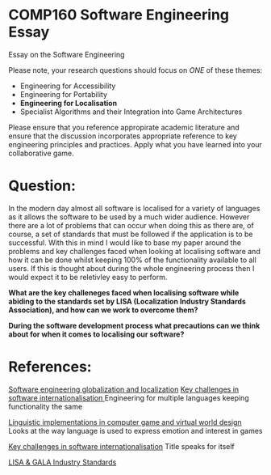 # COMP160 Software Engineering Essay
Essay on the Software Engineering

Please note, your research questions should focus on *ONE* of these themes:

* Engineering for Accessibility
* Engineering for Portability
* __Engineering for Localisation__
* Specialist Algorithms and their Integration into Game Architectures

Please ensure that you reference appropirate academic literature and ensure that the discussion incorporates appropriate reference to key engineering principles and practices. Apply what you have learned into your collaborative game.


# Question: 
In the modern day almost all software is localised for a variety of languages as it allows the software to be used by a much wider audience. However there are a lot of problems that can occur when doing this as there are, of course, a set of standards that must be followed if the application is to be successful. With this in mind I would like to base my paper around the problems and key challenges faced when looking at localising software and how it can be done whilst keeping 100% of the functionality available to all users. If this is thought about during the whole engineering process then I would expect it to be reletivley easy to perform.

__What are the key challeneges faced when localising software while abiding to the standards set by LISA (Localization Industry Standards Association), and how can we work to overcome them?__

__During the software development process what precautions can we think about for when it comes to localising our software?__

# References:

[Software engineering globalization and localization](http://ieeexplore.ieee.org.ezproxy.falmouth.ac.uk/document/142155/)
[Key challenges in software internationalisation
](http://dl.acm.org.ezproxy.falmouth.ac.uk/citation.cfm?id=976469&CFID=727982352&CFTOKEN=92133112)Engineering for multiple languages keeping functionality the same

[Linguistic implementations in computer game and virtual world design](http://ieeexplore.ieee.org.ezproxy.falmouth.ac.uk/document/6934142/) Looks at the way language is used to express emotion and interest in games

[Key challenges in software internationalisation](http://dl.acm.org.ezproxy.falmouth.ac.uk/citation.cfm?id=976469&CFID=727982352&CFTOKEN=92133112) Title speaks for itself

[LISA & GALA Industry Standards](https://www.gala-global.org/resources/industry-standards)

